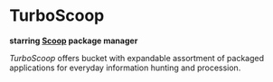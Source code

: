 # TurboScoop
__starring [Scoop](http://scoop.sh) package manager__ &nbsp; 

*TurboScoop* offers bucket with expandable assortment of packaged applications for everyday information hunting and procession.
